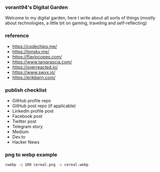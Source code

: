### vorant94's Digital Garden

Welcome to my digital garden, here I write about all sorts of things (mostly about technologies, a little bit on gaming, traveling and self-reflecting)

### reference

- https://codechips.me/
- https://tonsky.me/
- https://flaviocopes.com/
- https://www.taniarascia.com/
- https://overreacted.io/
- https://www.swyx.io/
- https://erikbern.com/

### publish checklist

- GitHub profile repo
- GitHub post repo (if applicable)
- LinkedIn profile post
- Facebook post
- Twitter post
- Telegram story
- Medium
- Dev.to
- Hacker News

### png to webp example

```bash
cwebp -q 100 cereal.png -o cereal.webp
```
